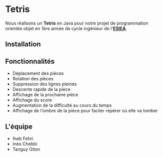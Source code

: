 # Tetris

Nous réalisons un **Tetris** en Java pour notre projet de programmation orientée objet en 1ère année de cycle ingénieur de l'[**ESIEA**](http://www.esiea.fr).

## Installation

## Fonctionnalités

- Déplacement des pièces
- Rotation des pièces
- Suppression des lignes pleines
- Descente rapide de la pièce
- Affichage de la prochaine pièce
- Affichage du score
- Augmentation de la difficulté au cours du temps
- Affichage de l'ombre de la pièce pour faciler repérer où elle va tomber


## L'équipe
- Iheb Fehri
- Inès Chebbi
- Tanguy Giton